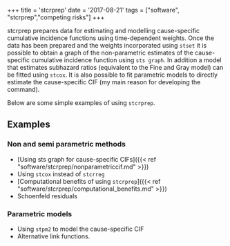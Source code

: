 +++
title = 'stcrprep'
date = '2017-08-21'
tags = ["software", "stcrprep","competing risks"]
+++

stcrprep prepares data for estimating and modelling cause-specific cumulative incidence functions using time-dependent weights. Once the data has been prepared and the weights incorporated using `stset` it is possible to obtain a graph of the non-parametric estimates of the cause-specific cumulative incidence function using `sts graph`.  In addition a model that estimates subhazard ratios (equivalent to the Fine and Gray model) can be fitted using `stcox`. It is also possible to fit parametric models to directly estimate the cause-specific CIF (my main reason for developing the command).

Below are some simple examples of using `stcrprep`. 

## Examples

### Non and semi parametric methods
- [Using sts graph for cause-specific CIFs]({{< ref "software/stcrprep/nonparametriccif.md" >}}) 
- Using `stcox` instead of `stcrreg`
- [Computational benefits of using `stcrprep`]({{< ref "software/stcrprep/computational_benefits.md" >}})
- Schoenfeld residuals

### Parametric models
- Using `stpm2` to model the cause-specific CIF
- Alternative link functions.


